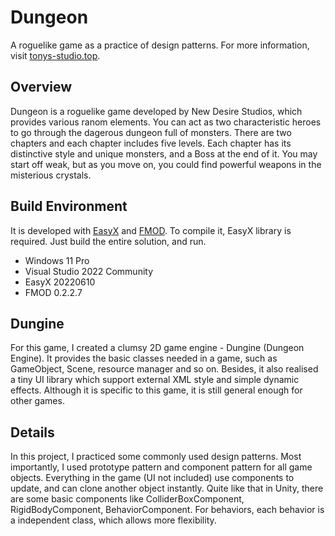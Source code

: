 # Dungeon
A roguelike game as a practice of design patterns. For more information, visit [tonys-studio.top](http://tonys-studio.top).
## Overview
Dungeon is a roguelike game developed by New Desire Studios, which provides various ranom elements. You can act as two characteristic heroes to go through the dagerous dungeon full of monsters. There are two chapters and each chapter includes five levels. Each chapter has its distinctive style and unique monsters, and a Boss at the end of it. You may start off weak, but as you move on, you could find powerful weapons in the misterious crystals.
## Build Environment
It is developed with [EasyX](https://easyx.cn/) and [FMOD](https://fmod.com/). To compile it, EasyX library is required. Just build the entire solution, and run.
- Windows 11 Pro
- Visual Studio 2022 Community
- EasyX 20220610
- FMOD 0.2.2.7
## Dungine
For this game, I created a clumsy 2D game engine - Dungine (Dungeon Engine). It provides the basic classes needed in a game, such as GameObject, Scene, resource manager and so on. Besides, it also realised a tiny UI library which support external XML style and simple dynamic effects. Although it is specific to this game, it is still general enough for other games.
## Details
In this project, I practiced some commonly used design patterns. Most importantly, I used prototype pattern and component pattern for all game objects. Everything in the game (UI not included) use components to update, and can clone another object instantly. Quite like that in Unity, there are some basic components like ColliderBoxComponent, RigidBodyComponent, BehaviorComponent. For behaviors, each behavior is a independent class, which allows more flexibility.
